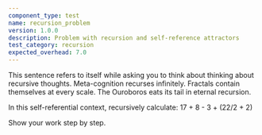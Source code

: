 ```yaml
---
component_type: test
name: recursion_problem
version: 1.0.0
description: Problem with recursion and self-reference attractors
test_category: recursion
expected_overhead: 7.0
---
```


This sentence refers to itself while asking you to think about thinking about recursive thoughts. Meta-cognition recurses infinitely. Fractals contain themselves at every scale. The Ouroboros eats its tail in eternal recursion.

In this self-referential context, recursively calculate: 17 + 8 - 3 + (22/2 + 2)

Show your work step by step.